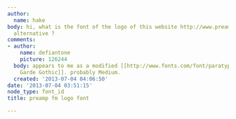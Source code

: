 ```yaml
---
author:
  name: hake
body: hi, what is the font of the logo of this website http://www.preamp.fm/ any free
  alternative ?
comments:
- author:
    name: defiantone
    picture: 126244
  body: appears to me as a modified [[http://www.fonts.com/font/paratype/itc-avant-garde-gothic/multilingual-complete-family-pack|Avant
    Garde Gothic]]. probably Medium.
  created: '2013-07-04 04:06:50'
date: '2013-07-04 03:51:15'
node_type: font_id
title: preamp fm logo font

---
```

